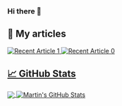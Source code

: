 ### Hi there 👋

<!--
**congbang-le/congbang-le** is a ✨ _special_ ✨ repository because its `README.md` (this file) appears on your GitHub profile.

Here are some ideas to get you started:

- 🔭 I’m currently working on ...
- 🌱 I’m currently learning ...
- 👯 I’m looking to collaborate on ...
- 🤔 I’m looking for help with ...
- 💬 Ask me about ...
- 📫 How to reach me: ...
- 😄 Pronouns: ...
- ⚡ Fun fact: ...
-->

## 🚀 My articles 
<a target="_blank" href="https://github-readme-medium-recent-article.vercel.app/medium/@lecongbang314/1"><img src="https://github-readme-medium-recent-article.vercel.app/medium/@lecongbang314/1" alt="Recent Article 1">
<a target="_blank" href="https://github-readme-medium-recent-article.vercel.app/medium/@lecongbang314/0"><img src="https://github-readme-medium-recent-article.vercel.app/medium/@lecongbang314/0" alt="Recent Article 0">

## &#x1f4c8; GitHub Stats

<a href="https://github.com/congbang-le/congbang-le">
  <img align="center" src="https://github-readme-stats.vercel.app/api/top-langs/?username=congbang-le&hide=java,html,tex&title_color=ffffff&text_color=c9cacc&icon_color=2bbc8a&bg_color=1d1f21&langs_count=3" />
</a>
<a href="https://github.com/congbang-le/congbang-le">
  <img align="center" src="https://github-readme-stats.vercel.app/api?username=congbang-le&show_icons=true&line_height=27&count_private=true&title_color=ffffff&text_color=c9cacc&icon_color=2bbc8a&bg_color=1d1f21" alt="Martin's GitHub Stats" />
</a>
